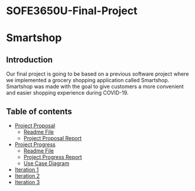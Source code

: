 # SOFE3650U-Final-Project

# Smartshop

## Introduction

Our final project is going to be based on a previous software project where we implemented a grocery shopping application called Smartshop. Smartshop was made with the goal to give customers a more convenient and easier shopping experience during COVID-19. 

## Table of contents
 * [Project Proposal](https://github.com/nivethagnan/SOFE3650U-Final-Project/tree/main/Project%20Proposal)
   * [Readme File](https://github.com/nivethagnan/SOFE3650U-Final-Project/blob/main/Project%20Proposal/readme.md)
   * [Project Proposal Report](https://github.com/nivethagnan/SOFE3650U-Final-Project/blob/main/Project%20Proposal/Project%20Proposal_GRP8.pdf)
 * [Project Progress](https://github.com/nivethagnan/SOFE3650U-Final-Project/tree/main/Project%20Progress)
   * [Readme File](https://github.com/nivethagnan/SOFE3650U-Final-Project/blob/main/Project%20Progress/readme.md) 
   * [Project Progress Report](https://github.com/nivethagnan/SOFE3650U-Final-Project/blob/main/Project%20Progress/Project%20Progress%20Report_GRP8.pdf)
   * [Use Case Diagram](https://github.com/nivethagnan/SOFE3650U-Final-Project/blob/main/Project%20Progress/smartshop%20use%20case.png)
 * [Iteration 1](https://github.com/nivethagnan/SOFE3650U-Final-Project/blob/main/Iteration%201.md)
 * [Iteration 2]()
 * [Iteration 3]()

